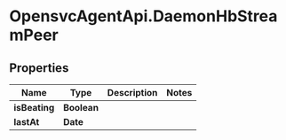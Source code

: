 # OpensvcAgentApi.DaemonHbStreamPeer

## Properties

Name | Type | Description | Notes
------------ | ------------- | ------------- | -------------
**isBeating** | **Boolean** |  | 
**lastAt** | **Date** |  | 


